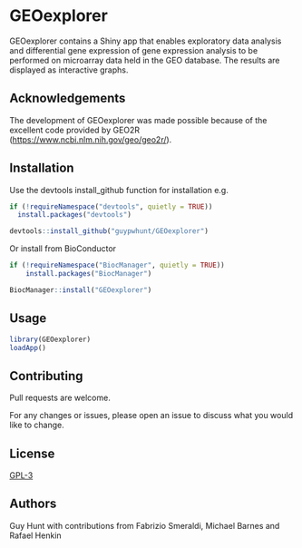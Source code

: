 # GEOexplorer

GEOexplorer contains a Shiny app that enables exploratory data analysis and differential gene expression of gene expression analysis to be performed on microarray data held in the GEO database. The results are displayed as interactive graphs.

## Acknowledgements

The development of GEOexplorer was made possible because of the excellent code provided by GEO2R
(https://www.ncbi.nlm.nih.gov/geo/geo2r/).

## Installation

Use the devtools install_github function for installation e.g.

```R
if (!requireNamespace("devtools", quietly = TRUE))
  install.packages("devtools")

devtools::install_github("guypwhunt/GEOexplorer")
```

Or install from BioConductor

```R
if (!requireNamespace("BiocManager", quietly = TRUE))
    install.packages("BiocManager")

BiocManager::install("GEOexplorer")
```

## Usage

```R
library(GEOexplorer)
loadApp()
```

## Contributing
Pull requests are welcome. 

For any changes or issues, please open an issue to discuss what you would like to change.

## License
[GPL-3](https://choosealicense.com/licenses/gpl-3.0/)

## Authors
Guy Hunt with contributions from Fabrizio Smeraldi, Michael Barnes and Rafael Henkin
